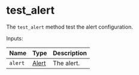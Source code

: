 # test_alert

The `test_alert` method test the alert configuration.

  Inputs:

__Name__ | __Type__ | __Description__
--- | --- | --- | 
`alert` | [Alert](../types/Alert.md) | The alert.


